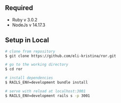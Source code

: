 ## Required

- Ruby v 3.0.2
- NodeJs v 14.17.3

## Setup in Local


``` bash
# clone from repository
$ git clone https://github.com/eli-kristina/ror.git

# go to the working directory
$ cd ror

# install dependencies
$ RAILS_ENV=development bundle install

# serve with reload at localhost:3001
$ RAILS_ENV=development rails s -p 3001
```